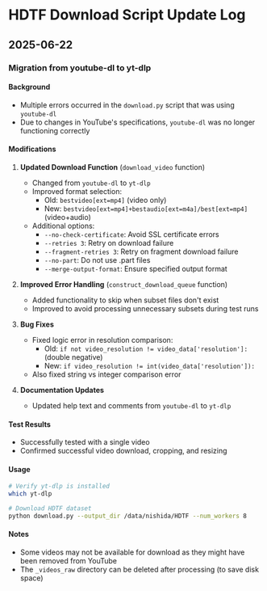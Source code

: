 # HDTF Download Script Update Log

## 2025-06-22

### Migration from youtube-dl to yt-dlp

#### Background
- Multiple errors occurred in the `download.py` script that was using `youtube-dl`
- Due to changes in YouTube's specifications, `youtube-dl` was no longer functioning correctly

#### Modifications

1. **Updated Download Function** (`download_video` function)
   - Changed from `youtube-dl` to `yt-dlp`
   - Improved format selection:
     - Old: `bestvideo[ext=mp4]` (video only)
     - New: `bestvideo[ext=mp4]+bestaudio[ext=m4a]/best[ext=mp4]` (video+audio)
   - Additional options:
     - `--no-check-certificate`: Avoid SSL certificate errors
     - `--retries 3`: Retry on download failure
     - `--fragment-retries 3`: Retry on fragment download failure
     - `--no-part`: Do not use .part files
     - `--merge-output-format`: Ensure specified output format

2. **Improved Error Handling** (`construct_download_queue` function)
   - Added functionality to skip when subset files don't exist
   - Improved to avoid processing unnecessary subsets during test runs

3. **Bug Fixes**
   - Fixed logic error in resolution comparison:
     - Old: `if not video_resolution != video_data['resolution']:` (double negative)
     - New: `if video_resolution != int(video_data['resolution']):`
   - Also fixed string vs integer comparison error

4. **Documentation Updates**
   - Updated help text and comments from `youtube-dl` to `yt-dlp`

#### Test Results
- Successfully tested with a single video
- Confirmed successful video download, cropping, and resizing

#### Usage
```bash
# Verify yt-dlp is installed
which yt-dlp

# Download HDTF dataset
python download.py --output_dir /data/nishida/HDTF --num_workers 8
```

#### Notes
- Some videos may not be available for download as they might have been removed from YouTube
- The `_videos_raw` directory can be deleted after processing (to save disk space)
